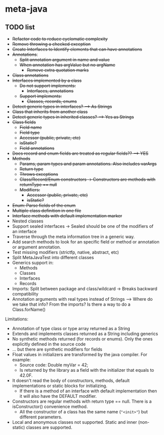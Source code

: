 # meta-java

## TODO list

* ~~Refactor code to reduce cyclomatic complexity~~
* ~~Remove throwing a checked exception~~
* ~~Create Interfaces to Identify elements that can have annotations~~
* ~~Annotations~~:
    * ~~Split annotation argument in name and value~~
    * ~~When annotation has argValue but no argName~~
        * ~~Remove extra quotation marks~~
* ~~Class annotations~~
* ~~Interfaces implemented by a class~~
    * ~~Do not support implements:~~
        * ~~Interfaces, annotations~~
    * ~~Support implements:~~
        * ~~Classes, records, enums~~
* ~~Detect generic types in interfaces? --> As Strings~~
* ~~Class that inherits from another class~~
* ~~Detect generic types in inherited classes? --> Yes as Strings~~
* ~~Class fields~~
    * ~~Field name~~
    * ~~Field type~~
    * ~~Accessor (public, private, etc)~~
    * ~~isStatic?~~
    * ~~Field annotations~~
* ~~Does record and enum fields are treated as regular fields?? --> YES~~
* ~~Methods~~
    * ~~Params, param types and param annotations. Also includes varArgs~~
    * ~~Return type~~
    * ~~Throws exceptions~~
    * ~~Class/Record/Enum constructors -> Constructors are methods with returnType == null~~
    * ~~Modifiers:~~
        * ~~Accessor (public, private, etc)~~
        * ~~isStatic?~~
* ~~Enum: Parse fields of the enum~~
* ~~Multiple class definition in one file~~
* ~~Interface methods with default implementation marker~~
* Nested classes
* Support sealed interfaces -> Sealed should be one of the modifiers of an interface
* Traverse through the meta information tree in a generic way.
* Add search methods to look for an specific field or method or annotation or argument annotation.
* Test missing modifiers (strictfp, native, abstract, etc)
* Split MetaJavaTest into different classes
* Generics support in:
    * Methods
    * Classes
    * Interfaces
    * Records
* Imports: Split between package and class/wildcard -> Breaks backward compatibility
* Annotation arguments with real types instead of Strings --> Where do we take that info? From the imports? Is there a way to do a
  Class.forName()

Limitations:

* Annotation of type class or type array returned as a String
* Extends and implements classes returned as a String including generics
* No synthetic methods returned (for records or enums). Only the ones explicitly defined in the source code
* ... but there are synthetic modifiers for fields
* Float values in initializers are transformed by the java compiler. For example:
    * Source code: Double myVar = 42;
    * Is returned by the library as a field with the initializer that equals to 42.0F.
* It doesn't read the body of constructors, methods, default implementations or static blocks for initializing.
    * If there is a method of an interface with default implementation then it will also have the DEFAULT modifier.
* Constructors are regular methods with return type == null. There is a isConstructor() convenience method.
    * All the constructor of a class has the same name (`"<init>"`) but different parameters.
* Local and anonymous classes not supported. Static and inner (non-static) classes are supported.


